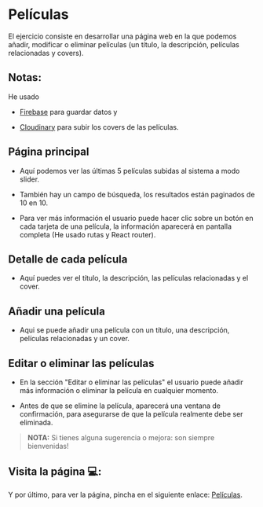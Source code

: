 # Películas

El ejercicio consiste en desarrollar una página web en la que podemos añadir, modificar o eliminar películas (un título, la descripción, películas relacionadas y covers).

## Notas:

He usado

- [Firebase](https://firebase.google.com/docs/database/rest/save-data) para guardar datos y

- [Cloudinary](https://cloudinary.com/documentation/image_upload_api_reference) para subir los covers de las películas.

## Página principal

- Aquí podemos ver las últimas 5 películas subidas al sistema a modo slider.

- También hay un campo de búsqueda, los resultados están paginados de 10 en 10.

- Para ver más información el usuario puede hacer clic sobre un botón en cada tarjeta de una película, la información aparecerá en pantalla completa (He usado rutas y React router).

## Detalle de cada película

- Aquí puedes ver el título, la descripción, las películas relacionadas y el cover.

## Añadir una película

- Aqui se puede añadir una película con un título, una descripción, películas relacionadas y un cover.

## Editar o eliminar las películas

- En la sección "Editar o eliminar las películas" el usuario puede añadir más información o eliminar la película en cualquier momento.

- Antes de que se elimine la película, aparecerá una ventana de confirmación, para asegurarse de que la película realmente debe ser eliminada.

> **NOTA:** Si tienes alguna sugerencia o mejora: son siempre bienvenidas!

## Visita la página 💻:

Y por último, para ver la página, pincha en el siguiente enlace: [Películas](https://camilla-bachna.github.io/movies/ 'Películas').
